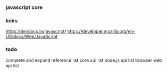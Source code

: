### javascript core

### links
https://devdocs.io/javascript/
https://developer.mozilla.org/en-US/docs/Web/JavaScript

### todo
complete and expand reference list
core api list
node.js api list
browser web api list
